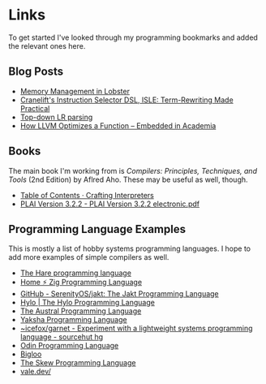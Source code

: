 # Links

To get started I've looked through my programming bookmarks and added the relevant ones here.


## Blog Posts

- [Memory Management in Lobster](https://aardappel.github.io/lobster/memory_management.html)
- [Cranelift's Instruction Selector DSL, ISLE: Term-Rewriting Made Practical](https://cfallin.org/blog/2023/01/20/cranelift-isle/)
- [Top-down LR parsing](https://pavpanchekha.com/blog/top-down-lr.html)
- [How LLVM Optimizes a Function – Embedded in Academia](https://blog.regehr.org/archives/1603)

## Books

The main book I'm working from is *Compilers: Principles, Techniques, and Tools* (2nd Edition) by Aflred Aho.
These may be useful as well, though.

- [Table of Contents · Crafting Interpreters](http://www.craftinginterpreters.com/contents.html)
- [PLAI Version 3.2.2 - PLAI Version 3.2.2 electronic.pdf](https://www.plai.org/3/2/PLAI%20Version%203.2.2%20electronic.pdf)

## Programming Language Examples

This is mostly a list of hobby systems programming languages. I hope to add more examples of simple compilers as well.


- [The Hare programming language](https://harelang.org/)
- [Home ⚡ Zig Programming Language](https://ziglang.org/)
- [GitHub - SerenityOS/jakt: The Jakt Programming Language](https://github.com/SerenityOS/jakt)
- [Hylo | The Hylo Programming Language](https://www.hylo-lang.org/)
- [The Austral Programming Language](https://austral-lang.org/)
- [Yaksha Programming Language](https://yakshalang.github.io/)
- [~icefox/garnet - Experiment with a lightweight systems programming language - sourcehut hg](https://hg.sr.ht/~icefox/garnet)
- [Odin Programming Language](https://odin-lang.org/)
- [Bigloo](https://www-sop.inria.fr/mimosa/fp/Bigloo/)
- [The Skew Programming Language](http://skew-lang.org/)
- [vale.dev/](https://vale.dev/)
